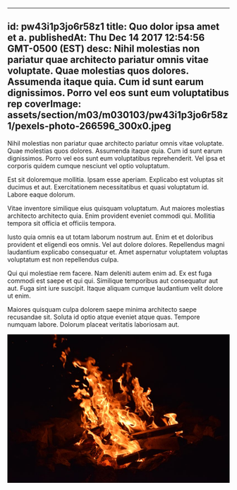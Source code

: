 
---
id: pw43i1p3jo6r58z1
title: Quo dolor ipsa amet et a.
publishedAt: Thu Dec 14 2017 12:54:56 GMT-0500 (EST)
desc: Nihil molestias non pariatur quae architecto pariatur omnis vitae voluptate. Quae molestias quos dolores. Assumenda itaque quia. Cum id sunt earum dignissimos. Porro vel eos sunt eum voluptatibus rep
coverImage: assets/section/m03/m030103/pw43i1p3jo6r58z1/pexels-photo-266596_300x0.jpeg
---




Nihil molestias non pariatur quae architecto pariatur omnis vitae voluptate. Quae molestias quos dolores. Assumenda itaque quia. Cum id sunt earum dignissimos. Porro vel eos sunt eum voluptatibus reprehenderit. Vel ipsa et corporis quidem cumque nesciunt vel optio voluptatum.
 
Est sit doloremque mollitia. Ipsam esse aperiam. Explicabo est voluptas sit ducimus et aut. Exercitationem necessitatibus et quasi voluptatum id. Labore eaque dolorum.
 
Vitae inventore similique eius quisquam voluptatum. Aut maiores molestias architecto architecto quia. Enim provident eveniet commodi qui. Mollitia tempora sit officia et officiis tempora.


Iusto quia omnis ea ut totam laborum nostrum aut. Enim et et doloribus provident et eligendi eos omnis. Vel aut dolore dolores. Repellendus magni laudantium explicabo consequatur et. Amet aspernatur voluptatem voluptas voluptatum est non repellendus culpa.
 
Qui qui molestiae rem facere. Nam deleniti autem enim ad. Ex est fuga commodi est saepe et qui qui. Similique temporibus aut consequatur aut aut. Fuga sint iure suscipit. Itaque aliquam cumque laudantium velit dolore ut enim.
 
Maiores quisquam culpa dolorem saepe minima architecto saepe recusandae sit. Soluta id optio atque eveniet atque quas. Tempore numquam labore. Dolorum placeat veritatis laboriosam aut.



![image from pexels.com](assets/section/m03/m030103/pw43i1p3jo6r58z1/pexels-photo-266596.jpeg)


